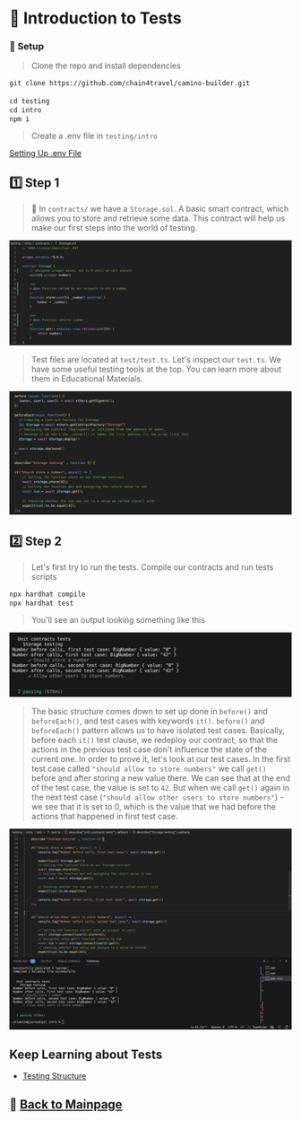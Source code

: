 # 🎳 Introduction to Tests


### 🌌 Setup

> Clone the repo and install dependencies

```
git clone https://github.com/chain4travel/camino-builder.git

cd testing
cd intro
npm i
```

> Create a .env file in `testing/intro`

[Setting Up .env File](../setup/README.md#setting-up-env-file)

## 1️⃣ Step 1

> 🔧 In `contracts/` we have a `Storage.sol`. A basic smart contract, which allows you to store and retrieve some data. This contract will help us make our first steps into the world of testing.

![image](https://github.com/juuroudojo/toolsReal/blob/main/images/Image%2004.09.2023%20at%2016.37.jpeg)

> Test files are located at `test/test.ts`. Let's inspect our `test.ts`. We have some useful testing tools at the top. You can learn more about them in Educational Materials. 

![image](https://github.com/juuroudojo/toolsReal/blob/main/images/Image%2004.09.2023%20at%2016.41.jpeg)

## 2️⃣ Step 2
> Let's first try to run the tests. Compile our contracts and run tests scripts

```
npx hardhat compile
npx hardhat test
```

> You'll see an output looking something like this

![image](https://github.com/juuroudojo/toolsReal/blob/main/images/Image%2004.09.2023%20at%2016.58.jpeg)

> The basic structure comes down to set up done in `before()` and `beforeEach()`, and test cases with keywords `it()`. `before()` and `beforeEach()` pattern allows us to have isolated test cases. Basically, before each `it()` test clause, we redeploy our contract, so that the actions in the previous test case don't influence the state of the current one. In order to prove it, let's look at our test cases. In the first test case called `"should allow to store numbers"` we call `get()` before and after storing a new value there. We can see that at the end of the test case, the value is set to `42`. But when we call `get()` again in the next test case (`"should allow other users to store numbers"`) - we see that it is set to 0, which is the value that we had before the actions that happened in first test case.

![image](https://github.com/juuroudojo/toolsReal/blob/main/images/Image%2004.09.2023%20at%2016.51.jpeg)


## Keep Learning about Tests
- [Testing Structure](https://github.com/chain4travel/camino-builder/tree/c4t/testing/structure)


## 🎑 [Back to Mainpage](https://github.com/chain4travel/camino-builder)